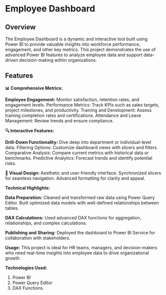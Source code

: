 # Employee Dashboard

## Overview
The Employee Dashboard is a dynamic and interactive tool built using Power BI to provide valuable insights into workforce performance, engagement, and other key metrics. This project demonstrates the use of advanced Power BI features to analyze employee data and support data-driven decision-making within organizations.

## Features

**📊 Comprehensive Metrics:**

**Employee Engagement:** Monitor satisfaction, retention rates, and engagement levels.
Performance Metrics: Track KPIs such as sales targets, project milestones, and productivity.
Training and Development: Assess training completion rates and certifications.
Attendance and Leave Management: Review trends and ensure compliance.

**🔍 Interactive Features:**

**Drill-Down Functionality:** Dive deep into department or individual-level data.
Filtering Options: Customize dashboard views with slicers and filters.
Comparative Analysis: Compare current metrics with historical data or benchmarks.
Predictive Analytics: Forecast trends and identify potential risks.

**🎨 Visual Design:**
Aesthetic and user-friendly interface.
Synchronized slicers for seamless navigation.
Advanced formatting for clarity and appeal.

**Technical Highlights:**

**Data Preparation:**
Cleaned and transformed raw data using Power Query Editor.
Built optimized data models with well-defined relationships between tables.

**DAX Calculations:**
Used advanced DAX functions for aggregation, relationships, and complex calculations.

**Publishing and Sharing:**
Deployed the dashboard to Power BI Service for collaboration with stakeholders.

**Usage:**
This project is ideal for HR teams, managers, and decision-makers who need real-time insights into employee data to drive organizational growth.

**Technologies Used:**

1. Power BI
2. Power Query Editor
3. DAX Functions.
